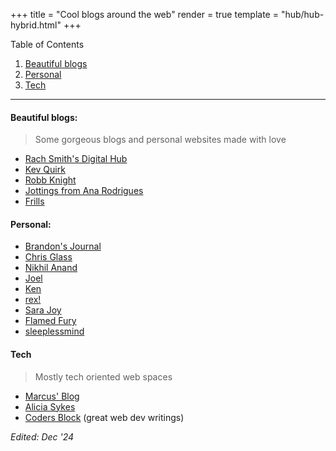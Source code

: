 +++
title = "Cool blogs around the web"
render = true
template = "hub/hub-hybrid.html"
+++

Table of Contents  
1. [Beautiful blogs](#beautiful-blogs)
2. [Personal](#personal)
3. [Tech](#tech)
----

#### Beautiful blogs:
> Some gorgeous blogs and personal websites made with love

* [Rach Smith's Digital Hub](https://rachsmith.com/)
* [Kev Quirk](https://kevquirk.com/)
* [Robb Knight](https://rknight.me/)
* [Jottings from Ana Rodrigues](https://ohhelloana.blog/)
* [Frills](https://frills.dev/)

#### Personal:

* [Brandon's Journal](https://brandons-journal.com/)
* [Chris Glass](https://chrisglass.com/)
* [Nikhil Anand](https://nikhil.io/)
* [Joel](https://joelchrono.xyz/)
* [Ken](https://ken.fyi/blog)
* [rex!](https://rexbarrett.com/posts)
* [Sara Joy](https://sarajoy.dev/basic/blog/)
* [Flamed Fury](https://flamedfury.com/)
* [sleeplessmind](https://sleeplessmind.info/writings/)

#### Tech
> Mostly tech oriented web spaces
* [Marcus' Blog](https://mbuffett.com/posts/)
* [Alicia Sykes](https://www.aliciasykes.com/blog)
* [Coders Block](https://codersblock.com/) (great web dev writings)

*Edited: Dec '24*